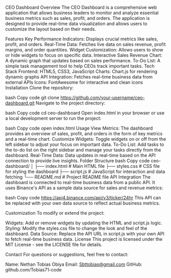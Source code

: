 CEO Dashboard
Overview
The CEO Dashboard is a comprehensive web application that allows business leaders to monitor and analyze essential business metrics such as sales, profit, and orders. The application is designed to provide real-time data visualization and allows users to customize the layout based on their needs.

Features
Key Performance Indicators: Displays crucial metrics like sales, profit, and orders.
Real-Time Data: Fetches live data on sales revenue, profit margins, and order quantities.
Widget Customization: Allows users to show or hide widgets to focus on specific data.
Interactive Sales Revenue Chart: A dynamic graph that updates based on sales performance.
To-Do List: A simple task management tool to help CEOs track important tasks.
Tech Stack
Frontend: HTML5, CSS3, JavaScript
Charts: Chart.js for rendering dynamic graphs
API Integration: Fetches real-time business data from external APIs
Icons: FontAwesome for interactive and clean icons
Installation
Clone the repository:

bash
Copy code
git clone https://github.com/your-username/ceo-dashboard.git
Navigate to the project directory:

bash
Copy code
cd ceo-dashboard
Open index.html in your browser or use a local development server to run the project:

bash
Copy code
open index.html
Usage
View Metrics: The dashboard provides an overview of sales, profit, and orders in the form of key metrics and a real-time chart.
Customize Widgets: Toggle widgets on or off from the left sidebar to adjust your focus on important data.
To-Do List: Add tasks to the to-do list on the right sidebar and manage your tasks directly from the dashboard.
Real-Time Data: Data updates in real-time based on the API connection to provide live insights.
Folder Structure
bash
Copy code
ceo-dashboard/
│
├── index.html          # Main HTML file
├── styles.css          # CSS file for styling the dashboard
├── script.js           # JavaScript for interaction and data fetching
└── README.md           # Project README file
API Integration
The dashboard is connected to real-time business data from a public API. It uses Binance's API as a sample data source for sales and revenue metrics:

bash
Copy code
https://api4.binance.com/api/v3/ticker/24hr
This API can be replaced with your own data source to reflect actual business metrics.

Customization
To modify or extend the project:

Widgets: Add or remove widgets by updating the HTML and script.js logic.
Styling: Modify the styles.css file to change the look and feel of the dashboard.
Data Source: Replace the API URL in script.js with your own API to fetch real-time business data.
License
This project is licensed under the MIT License - see the LICENSE file for details.

Contact
For questions or suggestions, feel free to contact:

Name: Nethan Tobias Obiya
Email: Sbttobias@gmail.com
GitHub: github.com/Tobias71-code


